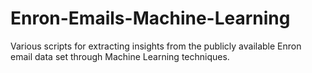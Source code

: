 # Enron-Emails-Machine-Learning
Various scripts for extracting insights from the publicly available Enron email data set through Machine Learning techniques.
